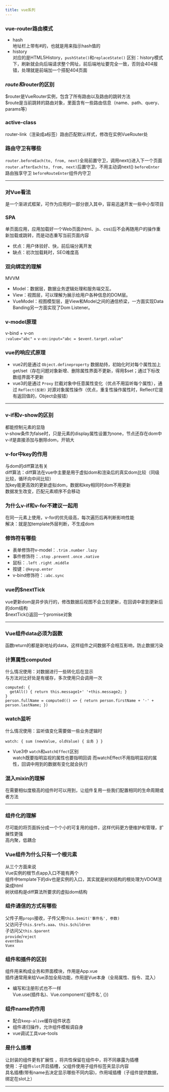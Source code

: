 ```yaml
---
title: vue系列
---
```


### vue-router路由模式
* hash   
  地址栏上带有#的，也就是用来指示hash值的
* history   
  对应的是HTML5History，```pushState()```和```replaceState()```
区别：history模式下，刷新就会向后端请求整个网址，前后端地址要完全一致，否则会404报错，处理就是前端加一个搭配404页面

### $route和$router的区别
$router是VueRouter实例，包含了所有路由以及路由的跳转方法   
$route是当前跳转的路由对象，里面含有一些路由信息（name、path、query、params等）

### active-class
router-link（渲染成a标签）路由匹配默认样式，修改在实例VueRouter处

### 路由守卫有哪些
```router.beforeEach(to, from, next)```全局前置守卫，调用next()进入下一个页面
```router.afterEach(to, from, next)```后置守卫，不用主动调next()
```beforeEnter```路由独享守卫
```beforeRouteEnter```组件内守卫


---


### 对Vue看法
是一个渐进式框架，可作为应用的一部分嵌入其中，容易迅速开发一些中小型项目

### SPA
单页面应用，应用加载好一个Web页面(html、js、css)后不会再随用户的操作重新加载或跳转，而是动态重写当前页面内容
* 优点：用户体验好、快，前后端分离开发
* 缺点：初次加载耗时，SEO难度高

### 双向绑定的理解
MVVM
* Model：数据层，数据业务逻辑处理和服务端交互。
* View：视图层，可以理解为展示给用户各种信息的DOM层。
* VueModel：视图模型层，是View和Model之间的通信桥梁，一方面实现Data Banding另一方面实现了Dom Listener。

### v-model原理
v-bind + v-on   
```:value="abc"``` + ```v-on:input="abc = $event.target.value"```

### vue的响应式原理
* vue2的是通过 ```Object.defineproperty``` 数据劫持，初始化时对每个属性加上get/set（存在问题对象新增、删除属性界面不更新，得用$set；通过下标改数组界面不更新
* vue3的是通过 ```Proxy``` 拦截对象中任意属性变化（优点不用监听每个属性），通过 ```Reflect(反射)``` 对源对象属性操作（优点，重复性操作属性时，Reflect它是有返回值的，Object会报错）


---

### v-if和v-show的区别
都能控制元素的显隐   
v-show条件为false时，只是元素的display属性设置为none，节点还存在dom中   
v-if是直接添加与删除dom，开销大

### v-for中key的作用
与dom的diff算法有关   
diff算法：diff算法在vue中主要是用于虚拟dom和渲染后的真实dom比较（同级比较，循环向中间比较）   
加key能更高效的更新虚拟dom，数据和key相同时dom不用更新   
数据发生改变，匹配元素顺序不会移动

### 为什么v-if和v-for不建议一起用
在同一元素上使用，v-for的优先级高，每次遍历后再判断影响性能   
解决：就是加template外层判断，不生成dom

### 修饰符有哪些
- 表单修饰符v-model：```.trim``` ```.number``` ```.lazy```
- 事件修饰符：```.stop``` ```.prevent``` ```.once``` ```.native```
- 鼠标：```.left``` ```.right``` ```.middle```
- 按键：```@keyup.enter```
- v-bind修饰符：```:abc.sync```

### vue的$nextTick
vue更新dom是异步执行的，修改数据后视图不会立刻更新，在回调中拿到更新后的dom结构   
$nextTick()返回一个promise对象


---


### Vue组件data必须为函数
函数return的都是新地址的data，这样组件之间数据不会相互影响，防止数据污染

### 计算属性computed
什么情况使用：对数据进行一些转化后在显示   
与方法对比好处是有缓存，多次使用只会调用一次
```
computed: {
  getAll() { return this.message1+' '+this.message2; }
}
person.fullName = computed(() => { return person.firstName + '-' + person.lastName; })
```

### watch监听
什么情况使用：监听值变化需要做一些业务逻辑时
```
watch: { sum (newValue, oldValue) { 业务 } }
```
* Vue3中 ```watch```和```watchEffect```区别   
  watch既要指明监视的属性也要指明回调
  而watchEffect不用指明监视的属性，回调中用到的数据有变化就会执行

### 混入mixin的理解
在需要相似度极高的组件时可以用到，让组件复用一些我们配置相同的生命周期或者方法   


---


### 组件化的理解
尽可能的将页面拆分成一个个小的可复用的组件，这样代码更方便维护和管理，扩展性更强   
高内聚，低耦合

### Vue组件为什么只有一个根元素
从三个方面来说   
Vue实例的根节点app入口不能有两个   
组件中template下的div也是实例的入口，其实就是树状结构的根处理为VDOM渲染成html   
树状结构是diff算法所要求的虚拟dom结构

### 组件通信的方式有哪些
父传子用```props```接收，子传父用```this.$emit('事件名', 参数)```   
父访问子```this.$refs.aaa```、```this.$children```   
子访问父```this.$parent```   
```provide```/```reject```   
```eventBus```   
```Vuex```

### 组件和插件的区别
组件用来构成业务和界面模块，作用是App.vue   
插件通常用来给Vue添加全局功能，作用是Vue本身（全局属性、指令、混入）
* 编写和注册形式也不一样   
  Vue.use(插件名)、Vue.component('组件名', {})

### 组件name的作用
* 配合```keep-alive```缓存组件状态
* 组件递归操作，允许组件模板调自身
* vue调试工具vue-tools

### 是什么插槽
让封装的组件更有扩展性 ，将共性保留在组件中，将不同暴露为插槽   
使用：子组件```slot```开启插槽，父组件使用子组件标签夹显示内容   
具名插槽(带有name去决定显示哪些不同内容)，作用域插槽（子组件提供数据，绑定在slot上）

---




<!--

### 注册组件步骤
* 创建组件构造器
* 注册组件
* 使用组件

---
### 生命周期

### 第一次页面加载触发哪几个钩子
beforeCreate、created、beforeMount、mounted

### 父子组件执行生命周期的顺序

### create和mounted中间间隔受哪些因素影响
mounted是在挂载完dom后调用的，比如页面复杂度，数据复杂度可能会影响dom的渲染

### 模块化
* 原始js开发存在问题，解决方案
* ES6导出，导入

---

### 路由传参的方式

### keep-alive的作用
* 是Vue的一个内置组件，可以使被包含的组件保留状态，避免重新渲染（不走destoryed）
* 只有使用keep-alive才生效的两个函数
  * activated(){}
  * deactivated (to, from, next){}

### vue3提升体现在哪
打包减小、渲染快、内存减小   
源码（响应式）   
更好的支持typescript   
新特性：Composition API、内置组件

### vite

### Composition API
setup：使用和注意，执行时机，this，两个参数   
ref、reactive：使用和原理，它俩的对比   
toRef、shallowReavtive和shallowRef（浅响应式）   
readonly（深只读）和shallowReadonly（浅只读）   
toRaw和markRaw   
自定义ref
provide与inject

-->





